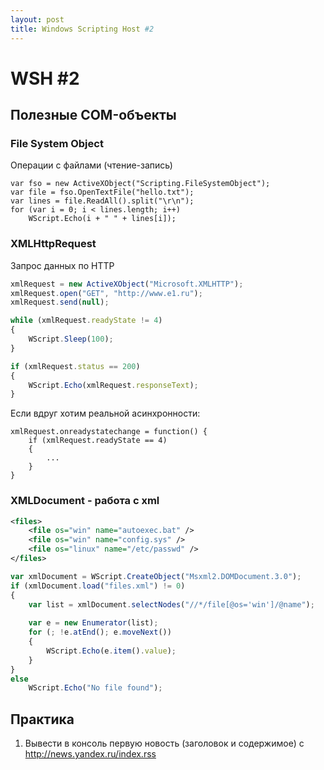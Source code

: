 ```yaml
---
layout: post
title: Windows Scripting Host #2
---
```


# WSH #2
## Полезные COM-объекты

### File System Object
Операции с файлами (чтение-запись)

```
var fso = new ActiveXObject("Scripting.FileSystemObject");
var file = fso.OpenTextFile("hello.txt");
var lines = file.ReadAll().split("\r\n");
for (var i = 0; i < lines.length; i++)
	WScript.Echo(i + " " + lines[i]);
```

### XMLHttpRequest

Запрос данных по HTTP
```javascript
xmlRequest = new ActiveXObject("Microsoft.XMLHTTP");
xmlRequest.open("GET", "http://www.e1.ru");
xmlRequest.send(null);

while (xmlRequest.readyState != 4) 
{
	WScript.Sleep(100);
}

if (xmlRequest.status == 200)
{
	WScript.Echo(xmlRequest.responseText);
}
```

Если вдруг хотим реальной асинхронности:
```
xmlRequest.onreadystatechange = function() {
	if (xmlRequest.readyState == 4)
	{
		...
	}
}
```

### XMLDocument - работа с xml
```xml
<files>
	<file os="win" name="autoexec.bat" />
	<file os="win" name="config.sys" />
	<file os="linux" name="/etc/passwd" />
</files>
```

```javascript
var xmlDocument = WScript.CreateObject("Msxml2.DOMDocument.3.0");
if (xmlDocument.load("files.xml") != 0)
{
	var list = xmlDocument.selectNodes("//*/file[@os='win']/@name");
	
	var e = new Enumerator(list);
	for (; !e.atEnd(); e.moveNext())
	{
		WScript.Echo(e.item().value);
	}
}
else
	WScript.Echo("No file found");

```

## Практика
1. Вывести в консоль первую новость (заголовок и содержимое) с 
http://news.yandex.ru/index.rss







